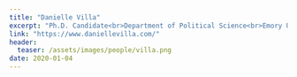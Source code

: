 ```yaml
---
title: "Danielle Villa"
excerpt: "Ph.D. Candidate<br>Department of Political Science<br>Emory University<br>Affiliated researcher<br><br>Danielle Villa's research focuses on the role that host governments play in shaping peacekeeper outcomes, as well as how peacekeepers can effectively manage violence and contribute to peace"
link: "https://www.daniellevilla.com/"
header:
  teaser: /assets/images/people/villa.png
date: 2020-01-04
---
```

